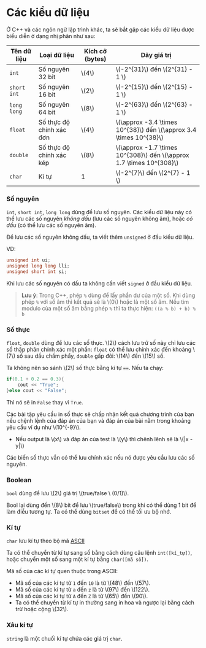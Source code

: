 # Các kiểu dữ liệu

Ở C++ và các ngôn ngữ lập trình khác, ta sẽ bắt gặp các kiểu dữ liệu được biểu diễn ở dạng nhị phân như sau:

|Tên dữ liệu|Loại dữ liệu|Kích cỡ (bytes)|Dãy giá trị|
|---|---|---|---|
|`int`|Số nguyên 32 bit|\\(4\\)|\\(-2^{31}\\) đến \\(2^{31} - 1 \\)|
|`short int`|Số nguyên 16 bit|\\(2\\)|\\(-2^{15}\\) đến \\(2^{15} - 1 \\)|
|`long long`|Số nguyên 64 bit|\\(8\\)|\\(-2^{63}\\) đến \\(2^{63} - 1 \\)|
|`float`|Số thực độ chính xác đơn|\\(4\\)|\\(\approx -3.4 \times 10^{38}\\) đến \\(\approx 3.4 \times 10^{38}\\)|
|`double`|Số thực độ chính xác kép|\\(8\\)|\\(\approx -1.7 \times 10^{308}\\) đến \\(\approx 1.7 \times 10^{308}\\)||`bool`|Giá trị đúng/sai|1|`true` hoặc `false` (0 hoặc 1)|
|`char`|Kí tự|1|\\(-2^{7}\\) đến  \\(2^{7} - 1 \\)|


### Số nguyên

`int`, `short int`, `long long` dùng để lưu số nguyên. Các kiểu dữ liệu này có thể lưu các số nguyên *không dấu* (lưu các số nguyên không âm), hoặc *có dấu* (có thể lưu các số nguyên âm). 

Để lưu các số nguyên không dấu, ta viết thêm `unsigned` ở đầu kiểu dữ liệu.

VD:

```c++
unsigned int ui;
unsigned long long lli;
unsigned short int si;
```

Khi lưu các số nguyên có dấu ta không cần viết `signed` ở đầu kiểu dữ liệu.

> **Lưu ý**: Trong C++, phép `%` dùng để lấy phần dư của một số. Khi dùng phép `%` với số âm thì kết quả sẽ là \\(0\\) hoặc là một số âm. Nếu tìm modulo của một số âm bằng phép `%` thì ta thực hiện: `((a % b) + b) % b`

### Số thực

`float`, `double` dùng để lưu các số thực. \\(2\\) cách lưu trữ số này chỉ lưu các số thập phân chính xác một phần: `float` có thể lưu chính xác đến khoảng \\(7\\) số sau dấu chấm phẩy, `double` gấp đôi: \\(14\\) đến \\(15\\) số.

Ta không nên so sánh \\(2\\) số thực bằng kí tự `==`. Nếu ta chạy:

```c++
if(0.1 + 0.2 == 0.3){
	cout << "True";
}else cout << "False";
```

Thì nó sẽ in `False` thay vì `True`.

Các bài tập yêu cầu in số thực sẽ chấp nhận kết quả chương trình của bạn nếu chệnh lệnh của đáp án của bạn và đáp án của bài nằm trong khoảng yêu cầu ví dụ như \\(10^{-9}\\).

- Nếu output là \\(x\\) và đáp án của test là \\(y\\) thì chênh lênh sẽ là \\(|x - y|\\)

Các biến số thực vẫn có thể lưu chính xác nếu nó được yêu cầu lưu các số nguyên.

### Boolean

`bool` dùng để lưu \\(2\\) giá trị \\(true/false \ (0/1)\\).

Bool lại dùng đến \\(8\\) bit để lưu \\(true/false\\) trong khi có thể dùng 1 bit để làm điều tương tự. Ta có thể dùng `bitset` để có thể tối ưu bộ nhớ.

### Kí tự

`char` lưu kí tự theo bộ mã [ASCII](https://vi.wikipedia.org/wiki/ASCII)

Ta có thể chuyển từ kí tự sang số bằng cách dùng câu lệnh `int([kí_tự])`, hoặc chuyển một số sang một kí tự bằng `char([mã số])`.

Mã số của các kí tự quen thuộc trong ASCII:

- Mã số của các kí tự từ `1` đến `10` là từ \\(48\\) đến \\(57\\).
- Mã số của các kí tự từ `a` đến `z` là từ \\(97\\) đến \\(122\\).
- Mã số của các kí tự từ `A` đến `Z` là từ \\(65\\) đến \\(90\\).
- Ta có thể chuyển từ kí tự in thường sang in hoa và ngược lại bằng cách trừ hoặc cộng \\(32\\).


### Xâu kí tự

`string` là một chuối kí tự chứa các giá trị `char`. 
